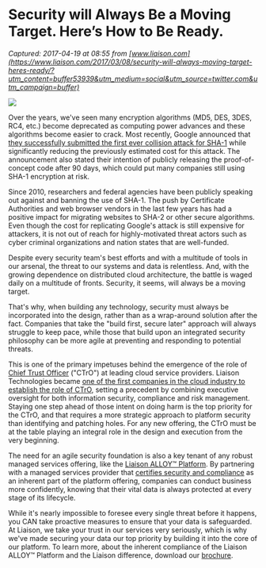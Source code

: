 # Security will Always Be a Moving Target. Here’s How to Be Ready.

_Captured: 2017-04-19 at 08:55 from [www.liaison.com](https://www.liaison.com/2017/03/08/security-will-always-moving-target-heres-ready/?utm_content=buffer53939&utm_medium=social&utm_source=twitter.com&utm_campaign=buffer)_

![](https://www.liaison.com/wp-content/uploads/2017/03/asg_lPogCEFbjZ5SKLnI2Fart_QUS9e5zlEQvT1bOO2F1488921044025-iStock-511104570.jpg)

Over the years, we've seen many encryption algorithms (MD5, DES, 3DES, RC4, etc.) become deprecated as computing power advances and these algorithms become easier to crack. Most recently, Google announced that [they successfully submitted the first ever collision attack for SHA-1](https://www.engadget.com/2017/02/24/google-helps-put-aging-sha-1-encryption-out-to-pasture/) while significantly reducing the previously estimated cost for this attack. The announcement also stated their intention of publicly releasing the proof-of-concept code after 90 days, which could put many companies still using SHA-1 encryption at risk.

Since 2010, researchers and federal agencies have been publicly speaking out against and banning the use of SHA-1. The push by Certificate Authorities and web browser vendors in the last few years has had a positive impact for migrating websites to SHA-2 or other secure algorithms. Even though the cost for replicating Google's attack is still expensive for attackers, it is not out of reach for highly-motivated threat actors such as cyber criminal organizations and nation states that are well-funded.

Despite every security team's best efforts and with a multitude of tools in our arsenal, the threat to our systems and data is relentless. And, with the growing dependence on distributed cloud architecture, the battle is waged daily on a multitude of fronts. Security, it seems, will always be a moving target.

That's why, when building any technology, security must always be incorporated into the design, rather than as a wrap-around solution after the fact. Companies that take the "build first, secure later" approach will always struggle to keep pace, while those that build upon an integrated security philosophy can be more agile at preventing and responding to potential threats.

This is one of the primary impetuses behind the emergence of the role of [Chief Trust Officer](https://securityintelligence.com/the-chief-trust-officer-and-the-need-for-corporate-trust/) ("CTrO") at leading cloud service providers. Liaison Technologies became [one of the first companies in the cloud industry to establish the role of CTrO](https://www.liaison.com/2015/10/29/liaison-leads-cloud-industry-in-establishing-new-position-of-chief-trust-officer/), setting a precedent by combining executive oversight for both information security, compliance and risk management. Staying one step ahead of those intent on doing harm is the top priority for the CTrO, and that requires a more strategic approach to platform security than identifying and patching holes. For any new offering, the CTrO must be at the table playing an integral role in the design and execution from the very beginning.

The need for an agile security foundation is also a key tenant of any robust managed services offering, like the [Liaison ALLOY™ Platform](https://www.liaison.com/liaison-alloy-platform/). By partnering with a managed services provider that [certifies security and compliance](https://www.liaison.com/solutions/data-security/compliance/) as an inherent part of the platform offering, companies can conduct business more confidently, knowing that their vital data is always protected at every stage of its lifecycle.

While it's nearly impossible to foresee every single threat before it happens, you CAN take proactive measures to ensure that your data is safeguarded. At Liaison, we take your trust in our services very seriously, which is why we've made securing your data our top priority by building it into the core of our platform. To learn more, about the inherent compliance of the Liaison ALLOY™ Platform and the Liaison difference, download our [brochure](https://www.liaison.com/wp-content/uploads/2015/11/The-Liaison-Difference-Compliance.pdf).
